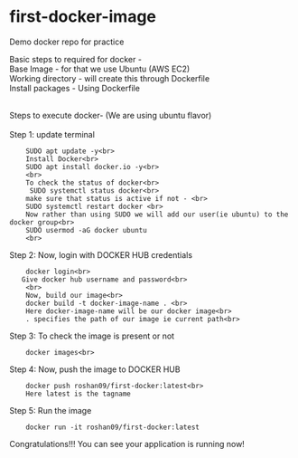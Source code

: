 # first-docker-image
Demo docker repo for practice
<br>

Basic steps to required for docker -  <br>
Base Image - for that we use Ubuntu (AWS EC2)<br>
Working directory - will create this through Dockerfile<br>
Install packages - Using Dockerfile

<br>
Steps to execute docker- (We are using ubuntu flavor)<br>
<br>
Step 1: update terminal<br>

        SUDO apt update -y<br>
        Install Docker<br>
        SUDO apt install docker.io -y<br>
        <br>
        To check the status of docker<br>
         SUDO systemctl status docker<br>
        make sure that status is active if not - <br>
        SUDO systemctl restart docker <br>
        Now rather than using SUDO we will add our user(ie ubuntu) to the docker group<br>
        SUDO usermod -aG docker ubuntu
        <br>
Step 2: Now, login with DOCKER HUB credentials<br> 

        docker login<br> 
       Give docker hub username and password<br> 
        <br>
        Now, build our image<br>
        docker build -t docker-image-name . <br>
        Here docker-image-name will be our docker image<br>
        . specifies the path of our image ie current path<br>
        
Step 3: To check the image is present or not<br>

        docker images<br>

Step 4: Now, push the image to DOCKER HUB<br>

        docker push roshan09/first-docker:latest<br>
        Here latest is the tagname

Step 5: Run the image<br>

        docker run -it roshan09/first-docker:latest

Congratulations!!! You can see your application is running now!


